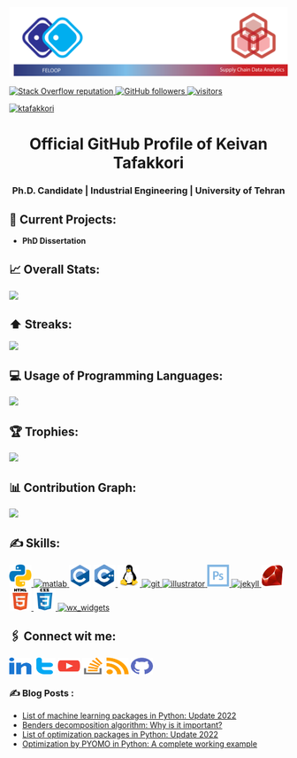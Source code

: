 
[![MasterHead](graphic/profile-banner.png)](https://github.com/ktafakkori)

<p align="left">
  <a href="https://stackoverflow.com/users/19078738/keivan-tafakkori">
    <img alt="Stack Overflow reputation" src="https://img.shields.io/stackexchange/stackoverflow/r/19078738?color=orange&label=reputation&logo=stackoverflow">
  </a>
  <a href="https://github.com/ktafakkori?tab=followers">
    <img alt="GitHub followers" src="https://img.shields.io/github/followers/ktafakkori?color=green&logo=github">
  </a>
  <a href="https://github.com/ktafakkori/">
    <img src="https://komarev.com/ghpvc/?username=ktafakkori" alt="visitors" />
  </a>
</p>

<p align="left"> <a href="https://twitter.com/ktafakkori" target="blank"><img src="https://img.shields.io/twitter/follow/ktafakkori?logo=twitter&style=for-the-badge" alt="ktafakkori" /></a> </p>


<h1 align="center">Official GitHub Profile of Keivan Tafakkori</h1>
<h3 align="center"> Ph.D. Candidate | Industrial Engineering | University of Tehran</h3>

## 📄 Current Projects:

- **PhD Dissertation**

## 📈 Overall Stats:
[![](https://github-readme-stats.vercel.app/api?username=ktafakkori&theme=tokyonight&show-icons=true&hide=prs,issues&hide_border=true)](https://github.com/ktafakkori)

## ⬆️ Streaks:

[![](http://github-readme-streak-stats.herokuapp.com?user=ktafakkori&theme=tokyonight&hide_border=true)](https://github.com/ktafakkori)

## 💻 Usage of Programming Languages:
[![](https://github-readme-stats.vercel.app/api/top-langs/?username=ktafakkori&layout=compact&langs_count=10&theme=tokyonight&hide_border=true)](https://github.com/ktafakkori)

## 🏆 Trophies:

[![](https://github-profile-trophy.vercel.app/?username=ktafakkori&row=1&column=6&margin-h=8&theme=darkhub&count_private=true&margin-w=15&no-frame=true&title=Stars,Followers,Commits,Repositories)](https://github.com/ktafakkori)

## 📊 Contribution Graph:

[![](https://activity-graph.herokuapp.com/graph?username=ktafakkori&&theme=xcode)](https://github.com/ktafakkori)

## ✍️ Skills:

<p align="left"> 
<a href="https://www.cprogramming.com/" target="_blank" rel="noreferrer"> </a> 
<a href="https://www.python.org" target="_blank" rel="noreferrer"> <img src="graphic/programming-language/python.svg" alt="python" width="40" height="40"/> </a>
<a href="https://www.mathworks.com/" target="_blank" rel="noreferrer"> <img src="https://upload.wikimedia.org/wikipedia/commons/2/21/Matlab_Logo.png" alt="matlab" width="40" height="40"/> </a> 
<img src="https://raw.githubusercontent.com/devicons/devicon/master/icons/c/c-original.svg" alt="c" width="40" height="40"/> </a>
<a href="https://www.w3schools.com/cpp/" target="_blank" rel="noreferrer"> <img src="https://raw.githubusercontent.com/devicons/devicon/master/icons/cplusplus/cplusplus-original.svg" alt="cplusplus" width="40" height="40"/> </a> 
<a href="https://www.linux.org/" target="_blank" rel="noreferrer"> <img src="https://raw.githubusercontent.com/devicons/devicon/master/icons/linux/linux-original.svg" alt="linux" width="40" height="40"/> 
<a href="https://git-scm.com/" target="_blank" rel="noreferrer"> <img src="https://www.vectorlogo.zone/logos/git-scm/git-scm-icon.svg" alt="git" width="40" height="40"/> </a> 
<a href="https://www.adobe.com/in/products/illustrator.html" target="_blank" rel="noreferrer"> <img src="https://www.vectorlogo.zone/logos/adobe_illustrator/adobe_illustrator-icon.svg" alt="illustrator" width="40" height="40"/> </a>
<a href="https://www.photoshop.com/en" target="_blank" rel="noreferrer"> <img src="https://raw.githubusercontent.com/devicons/devicon/master/icons/photoshop/photoshop-line.svg" alt="photoshop" width="40" height="40"/> </a>
<a href="https://jekyllrb.com/" target="_blank" rel="noreferrer"> <img src="https://www.vectorlogo.zone/logos/jekyllrb/jekyllrb-icon.svg" alt="jekyll" width="40" height="40"/> </a> 
<img src="https://raw.githubusercontent.com/devicons/devicon/master/icons/ruby/ruby-original.svg" alt="ruby" width="40" height="40"/> </a> <a href="https://scikit-learn.org/" target="_blank" rel="noreferrer"> 
<a href="https://www.w3.org/html/" target="_blank" rel="noreferrer"> <img src="https://raw.githubusercontent.com/devicons/devicon/master/icons/html5/html5-original-wordmark.svg" alt="html5" width="40" height="40"/> </a>
<a href="https://www.w3schools.com/css/" target="_blank" rel="noreferrer"> <img src="https://raw.githubusercontent.com/devicons/devicon/master/icons/css3/css3-original-wordmark.svg" alt="css3" width="40" height="40"/> </a> 
<a href="https://www.wxwidgets.org/" target="_blank" rel="noreferrer"> <img src="https://upload.wikimedia.org/wikipedia/commons/b/bb/WxWidgets.svg" alt="wx_widgets" width="40" height="40"/> </a> 
</p>

## 🖇️ Connect wit me:

<p align="left">
<a href="https://linkedin.com/in/keivan-tafakkori" target="blank"><img align="center" src="graphic/social/linked-in-alt.svg" alt="keivan-tafakkori" height="30" width="40" /></a>
<a href="https://twitter.com/ktafakkori" target="blank"><img align="center" src="graphic/social/twitter-alt.svg" alt="ktafakkori" height="30" width="40" /></a>
<a href="https://www.youtube.com/channel/UCgln8g9GjMi_Sh6P0k2DkOQ" target="blank"><img align="center" src="graphic/social/youtube.svg" alt="ktafakkori" height="30" width="40" /></a>
<a href="https://stackoverflow.com/users/19078738" target="blank"><img align="center" src="graphic/social/stack-overflow.svg" alt="19078738" height="30" width="40" /></a>
<a href="https://ktafakkori.github.io/feed.xml" target="blank"><img align="center" src="graphic/social/rss.svg" height="30" width="40" /></a>
<a href="https://github.com/ktafakkori" target="blank"><img align="center" src="graphic/social/github.svg" alt="ktafakkori" height="30" width="40" /></a>
</p>

### :writing_hand: Blog Posts :

<!-- BLOG-POST-LIST:START -->
- [List of machine learning packages in Python: Update 2022](https://ktafakkori.github.io/machine-learning-packages-in-python-list/)
- [Benders decomposition algorithm: Why is it important?](https://ktafakkori.github.io/why-benders-decomposition-is-important/)
- [List of optimization packages in Python: Update 2022](https://ktafakkori.github.io/optimization-packages-in-python-list/)
- [Optimization by PYOMO in Python: A complete working example](https://ktafakkori.github.io/optimization-with-pyomo-cwe/)
<!-- BLOG-POST-LIST:END -->


